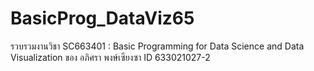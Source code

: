 # BasicProg_DataViz65
รวบรวมงานวิชา SC663401 : Basic Programming for Data Science and Data Visualization ของ อภิศรา พงษ์เซียงซา ID 633021027-2
